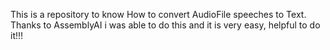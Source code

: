 This is a repository to know How to convert AudioFile speeches to Text.
Thanks to AssemblyAI i was able to do this and it is very easy, helpful to do it!!!
